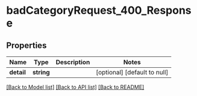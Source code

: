 # badCategoryRequest_400_Response

## Properties
Name | Type | Description | Notes
------------ | ------------- | ------------- | -------------
**detail** | **string** |  | [optional] [default to null]

[[Back to Model list]](../README.md#documentation-for-models) [[Back to API list]](../README.md#documentation-for-api-endpoints) [[Back to README]](../README.md)


